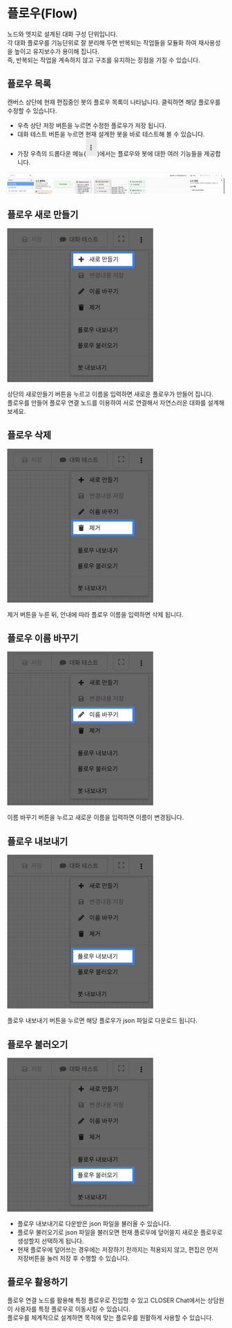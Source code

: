 # 플로우\(Flow\)

노드와 엣지로 설계된 대화 구성 단위입니다.  
각 대화 플로우를 기능단위로 잘 분리해 두면 반복되는 작업들을 모듈화 하여 재사용성을 높이고 유지보수가 용이해 집니다.  
즉, 반복되는 작업을 계속하지 않고 구조를 유지하는 장점을 가질 수 있습니다.

## 플로우 목록

캔버스 상단에 현재 편집중인 봇의 플로우 목록이 나타납니다. 클릭하면 해당 플로우를 수정할 수 있습니다.

* 우측 상단 저장 버튼을 누르면 수정한 플로우가 저장 됩니다. 
* 대화 테스트 버튼을 누르면 현재 설계한 봇을 바로 테스트해 볼 수 있습니다.
* 가장 우측의 드롭다운 메뉴\(![](../../.gitbook/assets/dropdown.PNG)\)에서는 플로우와 봇에 대한 여러 기능들을 제공합니다.

![](../../.gitbook/assets/flow_editor_.png)

## 플로우 새로 만들기

![](../../.gitbook/assets/guide_flow_new.png)

상단의 새로만들기 버튼을 누르고 이름을 입력하면 새로운 플로우가 만들어 집니다.  
플로우를 만들어 플로우 연결 노드를 이용하여 서로 연결해서 자연스러운 대화를 설계해 보세요.

## 플로우 삭제

![](../../.gitbook/assets/guide_flow_delete.png)

제거 버튼을 누른 뒤, 안내에 따라 플로우 이름을 입력하면 삭제 됩니다.

## 플로우 이름 바꾸기

![](../../.gitbook/assets/guide_flow_edit_name.png)

이름 바꾸기 버튼을 누르고 새로운 이름을 입력하면 이름이 변경됩니다.

## 플로우 내보내기

![](../../.gitbook/assets/guide_flow_edit_.png)

플로우 내보내기 버튼을 누르면 해당 플로우가 json 파일로 다운로드 됩니다.

## 플로우 불러오기

![](../../.gitbook/assets/guide_flow_edit_%20%281%29.png)

* 플로우 내보내기로 다운받은 json 파일을 불러올 수 있습니다.
* 플로우 불러오기로 json 파일을 불러오면 현재 플로우에 덮어쓸지 새로운 플로우로 생성할지 선택하게 됩니다.
* 현재 플로우에 덮어쓰는 경우에는 저장하기 전까지는 적용되지 않고, 편집은 먼저 저장버튼을 눌러 저장 후 수행할 수 있습니다.

## 플로우 활용하기

플로우 연결 노드를 활용해 특정 플로우로 진입할 수 있고 CLOSER Chat에서는 상담원이 사용자를 특정 플로우로 이동시킬 수 있습니다.  
플로우를 체계적으로 설계하면 목적에 맞는 플로우를 원활하게 사용할 수 있습니다.

